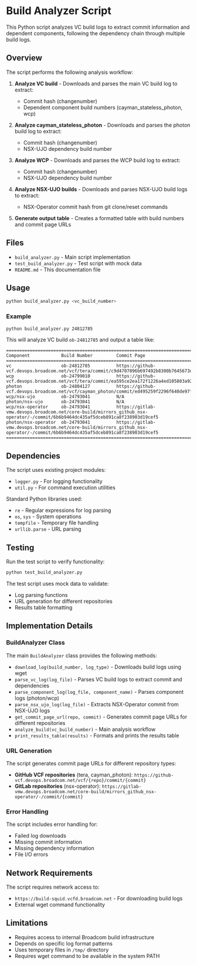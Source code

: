 # Build Analyzer Script

This Python script analyzes VC build logs to extract commit information and dependent components, following the dependency chain through multiple build logs.

## Overview

The script performs the following analysis workflow:

1. **Analyze VC build** - Downloads and parses the main VC build log to extract:
   - Commit hash (changenumber)
   - Dependent component build numbers (cayman_stateless_photon, wcp)

2. **Analyze cayman_stateless_photon** - Downloads and parses the photon build log to extract:
   - Commit hash (changenumber)
   - NSX-UJO dependency build number

3. **Analyze WCP** - Downloads and parses the WCP build log to extract:
   - Commit hash (changenumber)
   - NSX-UJO dependency build number

4. **Analyze NSX-UJO builds** - Downloads and parses NSX-UJO build logs to extract:
   - NSX-Operator commit hash from git clone/reset commands

5. **Generate output table** - Creates a formatted table with build numbers and commit page URLs

## Files

- `build_analyzer.py` - Main script implementation
- `test_build_analyzer.py` - Test script with mock data
- `README.md` - This documentation file

## Usage

```bash
python build_analyzer.py <vc_build_number>
```

### Example

```bash
python build_analyzer.py 24812785
```

This will analyze VC build `ob-24812785` and output a table like:

```
================================================================================
Component            Build Number         Commit Page
================================================================================
vc                   ob-24812785          https://github-vcf.devops.broadcom.net/vcf/tera/commit/c9d4707896b697492b8300b7645673d29b4ccb36
wcp                  ob-24799010          https://github-vcf.devops.broadcom.net/vcf/tera/commit/ea595ce2ea172f1226a4ed105803a9207e179e06
photon               ob-24804127          https://github-vcf.devops.broadcom.net/vcf/cayman_photon/commit/ed495259f2296f640de97f7f18ed7f2f61bee6a9
wcp/nsx-ujo          ob-24793041          N/A
photon/nsx-ujo       ob-24793041          N/A
wcp/nsx-operator     ob-24793041          https://gitlab-vmw.devops.broadcom.net/core-build/mirrors_github_nsx-operator/-/commit/6b6b9464dc435af5dceb891ca8f238903d19cef5
photon/nsx-operator  ob-24793041          https://gitlab-vmw.devops.broadcom.net/core-build/mirrors_github_nsx-operator/-/commit/6b6b9464dc435af5dceb891ca8f238903d19cef5
================================================================================
```

## Dependencies

The script uses existing project modules:
- `logger.py` - For logging functionality
- `util.py` - For command execution utilities

Standard Python libraries used:
- `re` - Regular expressions for log parsing
- `os`, `sys` - System operations
- `tempfile` - Temporary file handling
- `urllib.parse` - URL parsing

## Testing

Run the test script to verify functionality:

```bash
python test_build_analyzer.py
```

The test script uses mock data to validate:
- Log parsing functions
- URL generation for different repositories
- Results table formatting

## Implementation Details

### BuildAnalyzer Class

The main `BuildAnalyzer` class provides the following methods:

- `download_log(build_number, log_type)` - Downloads build logs using wget
- `parse_vc_log(log_file)` - Parses VC build logs to extract commit and dependencies
- `parse_component_log(log_file, component_name)` - Parses component logs (photon/wcp)
- `parse_nsx_ujo_log(log_file)` - Extracts NSX-Operator commit from NSX-UJO logs
- `get_commit_page_url(repo, commit)` - Generates commit page URLs for different repositories
- `analyze_build(vc_build_number)` - Main analysis workflow
- `print_results_table(results)` - Formats and prints the results table

### URL Generation

The script generates commit page URLs for different repository types:
- **GitHub VCF repositories** (tera, cayman_photon): `https://github-vcf.devops.broadcom.net/vcf/{repo}/commit/{commit}`
- **GitLab repositories** (nsx-operator): `https://gitlab-vmw.devops.broadcom.net/core-build/mirrors_github_nsx-operator/-/commit/{commit}`

### Error Handling

The script includes error handling for:
- Failed log downloads
- Missing commit information
- Missing dependency information
- File I/O errors

## Network Requirements

The script requires network access to:
- `https://build-squid.vcfd.broadcom.net` - For downloading build logs
- External wget command functionality

## Limitations

- Requires access to internal Broadcom build infrastructure
- Depends on specific log format patterns
- Uses temporary files in `/tmp/` directory
- Requires wget command to be available in the system PATH